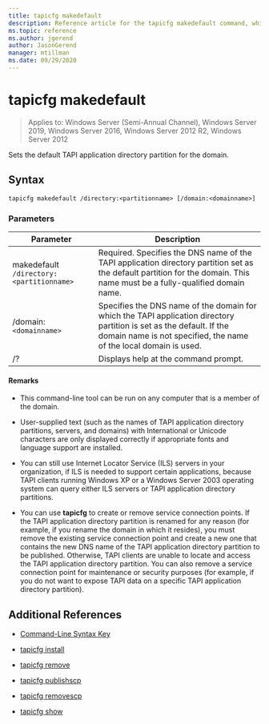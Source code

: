 ```yaml
---
title: tapicfg makedefault
description: Reference article for the tapicfg makedefault command, which sets the default TAPI application directory partition for the domain.
ms.topic: reference
ms.author: jgerend
author: JasonGerend
manager: mtillman
ms.date: 09/29/2020
---
```


# tapicfg makedefault

> Applies to: Windows Server (Semi-Annual Channel), Windows Server 2019, Windows Server 2016, Windows Server 2012 R2, Windows Server 2012

Sets the default TAPI application directory partition for the domain.

## Syntax

```
tapicfg makedefault /directory:<partitionname> [/domain:<domainname>]
```

### Parameters

| Parameter | Description |
|--|--|
| makedefault `/directory:<partitionname>` | Required. Specifies the DNS name of the TAPI application directory partition set as the default partition for the domain. This name must be a fully-qualified domain name. |
| /domain: `<domainname>` | Specifies the DNS name of the domain for which the TAPI application directory partition is set as the default. If the domain name is not specified, the name of the local domain is used. |
| /? | Displays help at the command prompt. |

#### Remarks

- This command-line tool can be run on any computer that is a member of the domain.

- User-supplied text (such as the names of TAPI application directory partitions, servers, and domains) with International or Unicode characters are only displayed correctly if appropriate fonts and language support are installed.

- You can still use Internet Locator Service (ILS) servers in your organization, if ILS is needed to support certain applications, because TAPI clients running Windows XP or a Windows Server 2003 operating system can query either ILS servers or TAPI application directory partitions.

- You can use **tapicfg** to create or remove service connection points. If the TAPI application directory partition is renamed for any reason (for example, if you rename the domain in which it resides), you must remove the existing service connection point and create a new one that contains the new DNS name of the TAPI application directory partition to be published. Otherwise, TAPI clients are unable to locate and access the TAPI application directory partition. You can also remove a service connection point for maintenance or security purposes (for example, if you do not want to expose TAPI data on a specific TAPI application directory partition).

## Additional References

- [Command-Line Syntax Key](command-line-syntax-key.md)

- [tapicfg install](tapicfg-install.md)

- [tapicfg remove](tapicfg-remove.md)

- [tapicfg publishscp](tapicfg-publishscp.md)

- [tapicfg removescp](tapicfg-removescp.md)

- [tapicfg show](tapicfg-show.md)